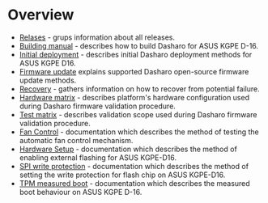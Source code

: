 # Overview

* [Relases](releases.md) - grups information about all releases.
* [Building manual](building-manual.md) - describes how to build Dasharo for
    ASUS KGPE D-16.
* [Initial deployment](initial-deployment.md) - describes initial Dasharo
    deployment methods for ASUS KGPE D16.
* [Firmware update](firmware-update.md) explains supported Dasharo open-source
    firmware update methods.
* [Recovery](recovery.md) - gathers information on how to recover from
    potential failure.
* [Hardware matrix](hardware-matrix.md) - describes platform's hardware
    configuration used during Dasharo firmware validation procedure.
* [Test matrix](test-matrix.md) - describes validation scope used during
    Dasharo firmware validation procedure.
* [Fan Control](fan-control.md) - documentation which describes the method of
    testing the automatic fan control mechanism.
* [Hardware Setup](setup.md) - documentation which describes the method of
    enabling external flashing for ASUS KGPE-D16.
* [SPI write protection](spi-wp.md) - documentation which describes the method
    of setting the write protection for flash chip on ASUS KGPE-D16.
* [TPM measured boot](tpm-mboot.md) - documentation which describes the
    measured boot behaviour on ASUS KGPE D-16.
